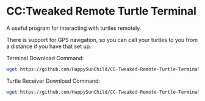# CC:Tweaked Remote Turtle Terminal
A useful program for interacting with turtles remotely.

There is support for GPS navigation, so you can call your turtles to you from a distance if you have that set up.

Terminal Download Command:
```bash
wget https://github.com/HappySunChild/CC-Tweaked-Remote-Turtle-Terminal/raw/refs/heads/master/src/terminal/main.lua
```

Turtle Receiver Download Command:
```bash
wget https://github.com/HappySunChild/CC-Tweaked-Remote-Turtle-Terminal/raw/refs/heads/master/src/turtle/main.lua
```